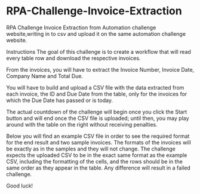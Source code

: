 # RPA-Challenge-Invoice-Extraction
RPA Challenge Invoice Extraction from Automation challenge website,writing in to csv and upload it on the same automation challenge website.


Instructions
The goal of this challenge is to create a workflow that will read every table row and download the respective invoices.

From the invoices, you will have to extract the Invoice Number, Invoice Date, Company Name and Total Due.

You will have to build and upload a CSV file with the data extracted from each invoice, the ID and Due Date from the table, only for the invoices for which the Due Date has passed or is today.

The actual countdown of the challenge will begin once you click the Start button and will end once the CSV file is uploaded; until then, you may play around with the table on the right without receiving penalties.

Below you will find an example CSV file in order to see the required format for the end result and two sample invoices. The formats of the invoices will be exactly as in the samples and they will not change. The challenge expects the uploaded CSV to be in the exact same format as the example CSV, including the formatting of the cells, and the rows should be in the same order as they appear in the table. Any difference will result in a failed challenge.

Good luck!
